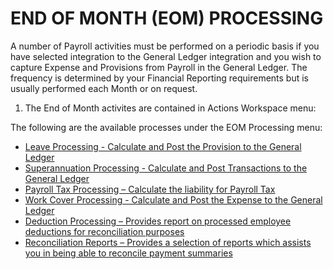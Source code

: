 # END OF MONTH (EOM) PROCESSING 

A number of Payroll activities must be performed on a periodic basis if you have selected integration to the General Ledger integration and you wish to capture Expense and Provisions from Payroll in the General Ledger.  The frequency is determined by your Financial Reporting requirements but is usually performed each Month or on request.

1.  The End of Month activites are contained in Actions Workspace menu: 

The following are the available processes under the EOM Processing menu:
- [Leave Processing - Calculate and Post the Provision to the General Ledger](au-payroll-end-of-month-processing-leave.md)
- [Superannuation Processing - Calculate and Post Transactions to the General Ledger](au-payroll-end-of-month-processing-superannuation.md)
- [Payroll Tax Processing – Calculate the liability for Payroll Tax](au-payroll-end-of-month-processing-payroll-tax.md)
- [Work Cover Processing - Calculate and Post the Expense to the General Ledger](au-payroll-end-of-month-processing-work-cover.md)
- [Deduction Processing – Provides report on processed employee deductions for reconciliation purposes](au-payroll-end-of-month-processing-deduction-processing.md)
- [Reconciliation Reports – Provides a selection of reports which assists you in being able to reconcile payment summaries](au-payroll-end-of-month-processing-reconciliation-reports.md)  
